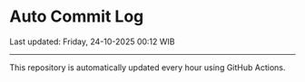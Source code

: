 # Auto Commit Log

Last updated: Friday, 24-10-2025 00:12 WIB

---

This repository is automatically updated every hour using GitHub Actions.
